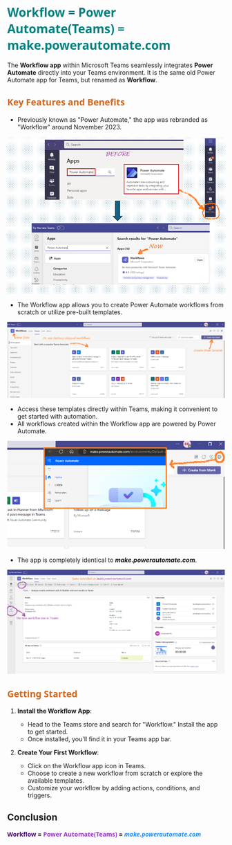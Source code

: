 
# <span style="color: Teal;Font-family: Segoe UI, sans-serif;">Workflow = Power Automate(Teams) = make.powerautomate.com</span>

The **Workflow app** within Microsoft Teams seamlessly integrates **Power Automate** directly into your Teams environment. It is the same old Power Automate app for Teams, but renamed as **Workflow**.

## <span style="color: Chocolate;Font-family: Segoe UI, sans-serif;">Key Features and Benefits</span>

- Previously known as "Power Automate," the app was rebranded as "Workflow" around November 2023.

![alt text](images\image-66.png)

- The Workflow app allows you to create Power Automate workflows from scratch or utilize pre-built templates.

![alt text](images\image-63.png)

- Access these templates directly within Teams, making it convenient to get started with automation.
- All workflows created within the Workflow app are powered by Power Automate.

![alt text](images\image-64.png)

- The app is completely identical to ***make.powerautomate.com***.

![alt text](images\image-65.png)

## <span style="color: Chocolate;Font-family: Segoe UI, sans-serif;">Getting Started</span>

1. **Install the Workflow App**:
   - Head to the Teams store and search for "Workflow." Install the app to get started.
   - Once installed, you'll find it in your Teams app bar.

2. **Create Your First Workflow**:
   - Click on the Workflow app icon in Teams.
   - Choose to create a new workflow from scratch or explore the available templates.
   - Customize your workflow by adding actions, conditions, and triggers.

## Conclusion

**<span style="color: Indigo;Font-family: Segoe UI, sans-serif;">Workflow</span> = <span style="color: DarkOrchid;Font-family: Segoe UI, sans-serif;">Power Automate(Teams)</span> = <span style="color: DodgerBlue;Font-family: Segoe UI, sans-serif;">*make.powerautomate.com*</span>**